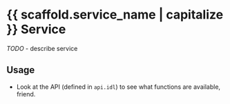 # {{ scaffold.service_name | capitalize }} Service

_TODO_ - describe service

## Usage
* Look at the API (defined in `api.idl`) to see what functions are available, friend.

